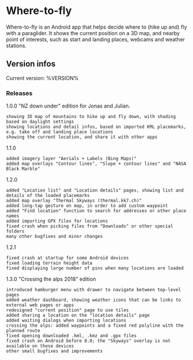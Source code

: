 # Where-to-fly

Where-to-fly is an Android app that helps decide where to (hike up and) fly
with a paraglider. It shows the current position on a 3D map, and nearby
point of interests, such as start and landing places, webcams and weather
stations.

## Version infos

Current version: %VERSION%

### Releases

1.0.0 "NZ down under" edition for Jonas and Julian.

    showing 3D map of mountains to hike up and fly down, with shading based on daylight settings
    showing locations and detail infos, based on imported KML placemarks, e.g. take off and landing place locations
    showing the current location, and share it with other apps

1.1.0

    added imagery layer "Aerials + Labels (Bing Maps)"
    added map overlays "Contour lines", "Slope + contour lines" and "NASA Black Marble"

1.2.0

    added "Location list" and "Location details" pages, showing list and details of the loaded placemarks
    added map overlay "Thermal Skyways (thermal.kk7.ch)"
    added long-tap gesture on map, in order to add custom waypoint
    added "Find location" function to search for addresses or other place names
    added importing GPX files for locations
    fixed crash when picking files from "Downloads" or other special folders
    many other bugfixes and minor changes

1.2.1

    fixed crash at startup for some Android devices
    fixed loading terrain height data
    fixed displaying large number of pins when many locations are loaded

1.3.0 "Crossing the alps 2018" edition

    introduced hamburger menu with drawer to navigate between top-level pages
    added weather dashboard, showing weather icons that can be links to external web pages or apps
    redesigned "current position" page to use tiles
    added sharing a location on the "location details" page
    added waiting dialogs when importing locations
    crossing the alps: added waypoints and a fixed red polyline with the planned route
    fixed opening downloaded .kml, .kmz and .gpx files
    fixed crash on Android before 8.0; the "Skyways" overlay is not available on these devices
    other small bugfixes and improvements
